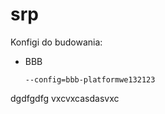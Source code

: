 # srp

Konfigi do budowania:
- BBB
    ```
    --config=bbb-platformwe132123
    ```
dgdfgdfg
vxcvxcasdasvxc

